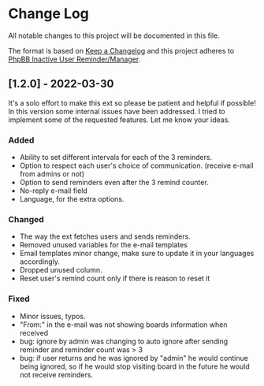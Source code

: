 
# Change Log
All notable changes to this project will be documented in this file.

The format is based on [Keep a Changelog](http://keepachangelog.com/)
and this project adheres to [PhpBB Inactive User Reminder/Manager](https://www.phpbb.com/customise/db/extension/phpbb_inactive_user_manager_reminder/).

## [1.2.0] - 2022-03-30

It's a solo effort to make this ext so please be patient and helpful if possible!
In this version some internal issues have been addressed.
I tried to implement some of the requested features. Let me know your ideas.

### Added
- Ability to set different intervals for each of the 3 reminders.
- Option to respect each user's choice of communication. (receive e-mail from admins or not)
- Option to send reminders even after the 3 remind counter.
- No-reply e-mail field
- Language, for the extra options.

### Changed
- The way the ext fetches users and sends reminders.
- Removed unused variables for the e-mail templates
- Email templates minor change, make sure to update it in your languages accordingly.
- Dropped unused column.
- Reset user's remind count only if there is reason to reset it

### Fixed
- Minor issues, typos.
- "From:" in the e-mail was not showing boards information when received
- bug: ignore by admin was changing to auto ignore after sending reminder and reminder count was > 3
- bug: if user returns and he was ignored by "admin" he would continue being ignored, so if he would stop visiting board in the future he would not receive reminders.
